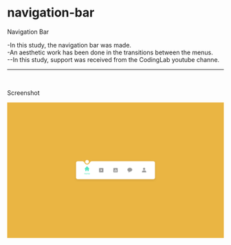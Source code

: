 # navigation-bar
Navigation Bar<br>

-In this study, the navigation bar was made.<br>
-An aesthetic work has been done in the transitions between the menus.<br>
--In this study, support was received from the CodingLab youtube channe.<br>

<hr>
<br>

Screenshot<br>

![alt text](https://github.com/ahmetmetinarslan/navigation-bar/blob/main/Navigation%20Bar/screenshot.png?raw=true)
